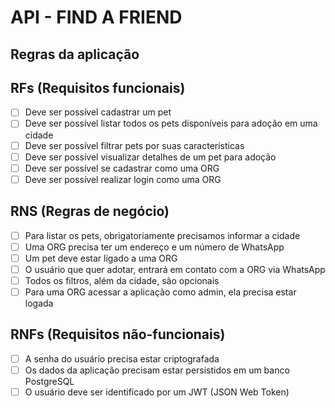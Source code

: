 # API - FIND A FRIEND

## Regras da aplicação

## RFs (Requisitos funcionais)

- [ ] Deve ser possível cadastrar um pet
- [ ] Deve ser possível listar todos os pets disponíveis para adoção em uma cidade
- [ ] Deve ser possível filtrar pets por suas características
- [ ] Deve ser possível visualizar detalhes de um pet para adoção
- [ ] Deve ser possível se cadastrar como uma ORG
- [ ] Deve ser possível realizar login como uma ORG

## RNS (Regras de negócio)

- [ ] Para listar os pets, obrigatoriamente precisamos informar a cidade
- [ ] Uma ORG precisa ter um endereço e um número de WhatsApp
- [ ] Um pet deve estar ligado a uma ORG
- [ ] O usuário que quer adotar, entrará em contato com a ORG via WhatsApp
- [ ] Todos os filtros, além da cidade, são opcionais
- [ ] Para uma ORG acessar a aplicação como admin, ela precisa estar logada

## RNFs (Requisitos não-funcionais)

- [ ] A senha do usuário precisa estar criptografada
- [ ] Os dados da aplicação precisam estar persistidos em um banco PostgreSQL
- [ ] O usuário deve ser identificado por um JWT (JSON Web Token)
